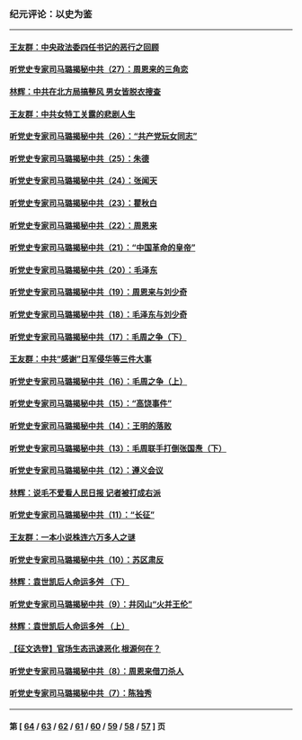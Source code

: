### 纪元评论：以史为鉴
---
#### [王友群：中央政法委四任书记的恶行之回顾](../../pages/nsc1028/n13855519.md) 
#### [听党史专家司马璐揭秘中共（27）：周恩来的三角恋](../../pages/nsc1028/n13855636.md) 
#### [林辉：中共在北方局搞整风 男女皆脱衣搜查](../../pages/nsc1028/n13855473.md) 
#### [王友群：中共女特工关露的悲剧人生](../../pages/nsc1028/n13855019.md) 
#### [听党史专家司马璐揭秘中共（26）：“共产党玩女同志”](../../pages/nsc1028/n13854553.md) 
#### [听党史专家司马璐揭秘中共（25）：朱德](../../pages/nsc1028/n13853823.md) 
#### [听党史专家司马璐揭秘中共（24）：张闻天](../../pages/nsc1028/n13852852.md) 
#### [听党史专家司马璐揭秘中共（23）：瞿秋白](../../pages/nsc1028/n13852353.md) 
#### [听党史专家司马璐揭秘中共（22）：周恩来](../../pages/nsc1028/n13851190.md) 
#### [听党史专家司马璐揭秘中共（21）：“中国革命的皇帝”](../../pages/nsc1028/n13850794.md) 
#### [听党史专家司马璐揭秘中共（20）：毛泽东](../../pages/nsc1028/n13850194.md) 
#### [听党史专家司马璐揭秘中共（19）：周恩来与刘少奇](../../pages/nsc1028/n13849324.md) 
#### [听党史专家司马璐揭秘中共（18）：毛泽东与刘少奇](../../pages/nsc1028/n13847834.md) 
#### [听党史专家司马璐揭秘中共（17）：毛周之争（下）](../../pages/nsc1028/n13842967.md) 
#### [王友群：中共“感谢”日军侵华等三件大事](../../pages/nsc1028/n13842025.md) 
#### [听党史专家司马璐揭秘中共（16）：毛周之争（上）](../../pages/nsc1028/n13842192.md) 
#### [听党史专家司马璐揭秘中共（15）：“高饶事件”](../../pages/nsc1028/n13841710.md) 
#### [听党史专家司马璐揭秘中共（14）：王明的落败](../../pages/nsc1028/n13841263.md) 
#### [听党史专家司马璐揭秘中共（13）：毛周联手打倒张国焘（下）](../../pages/nsc1028/n13840885.md) 
#### [听党史专家司马璐揭秘中共（12）：遵义会议](../../pages/nsc1028/n13839111.md) 
#### [林辉：说毛不爱看人民日报 记者被打成右派](../../pages/nsc1028/n13838921.md) 
#### [听党史专家司马璐揭秘中共（11）：“长征”](../../pages/nsc1028/n13838284.md) 
#### [王友群：一本小说株连六万多人之谜](../../pages/nsc1028/n13837520.md) 
#### [听党史专家司马璐揭秘中共（10）：苏区肃反](../../pages/nsc1028/n13837427.md) 
#### [林辉：袁世凯后人命运多舛 （下）](../../pages/nsc1028/n13837104.md) 
#### [听党史专家司马璐揭秘中共（9）：井冈山“火并王伦”](../../pages/nsc1028/n13836688.md) 
#### [林辉：袁世凯后人命运多舛 （上）](../../pages/nsc1028/n13836356.md) 
#### [【征文选登】官场生态迅速恶化 根源何在？](../../pages/nsc1028/n13836119.md) 
#### [听党史专家司马璐揭秘中共（8）：周恩来借刀杀人](../../pages/nsc1028/n13834429.md) 
#### [听党史专家司马璐揭秘中共（7）：陈独秀](../../pages/nsc1028/n13833408.md) 

---
#### 第 [ [64](./64.md) / [63](./63.md) / [62](./62.md) / [61](./61.md) / [60](./60.md) / [59](./59.md) / [58](./58.md) / [57](./57.md) ] 页
